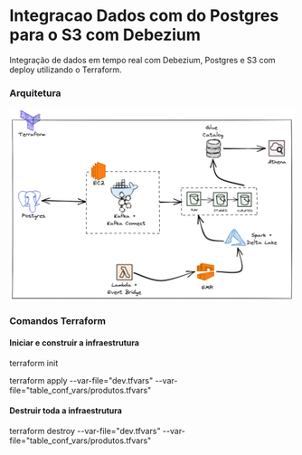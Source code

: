# Integracao Dados com do Postgres para o S3 com Debezium 
Integração de dados em tempo real com Debezium, Postgres e S3 com deploy utilizando o Terraform.

### Arquitetura
![alt text](https://github.com/cicerojmm/integracaoDadosDebeziumPostgres/blob/main/images/arquitetura.png?raw=true)


### Comandos Terraform

#### Iniciar e construir a infraestrutura
terraform init

terraform apply --var-file="dev.tfvars" --var-file="table_conf_vars/produtos.tfvars"

#### Destruir toda a infraestrutura
terraform destroy --var-file="dev.tfvars" --var-file="table_conf_vars/produtos.tfvars"



